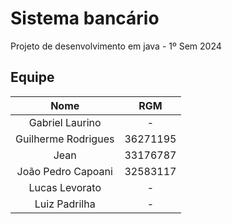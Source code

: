# Sistema bancário
Projeto de desenvolvimento em java - 1º Sem 2024

## Equipe
|        Nome         |   RGM    |
|:-------------------:|:--------:|
|   Gabriel Laurino   |    -     |
| Guilherme Rodrigues | 36271195 |
|        Jean         | 33176787 |
| João Pedro Capoani  | 32583117 |
|   Lucas Levorato    |    -     |
|    Luiz Padrilha    |    -     |
